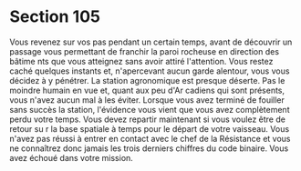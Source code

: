 # Section 105

Vous revenez sur vos pas pendant un certain temps, avant de
découvrir un passage vous permettant de franchir la paroi
rocheuse en direction des bâtime nts que vous atteignez sans
avoir attiré l'attention. Vous restez caché quelques instants et,
n'apercevant aucun garde alentour, vous vous décidez à y
pénétrer. La station agronomique est presque déserte. Pas le
moindre humain en vue et, quant aux peu d'Ar cadiens qui sont
présents, vous n'avez aucun mal à les éviter. Lorsque vous avez
terminé de fouiller sans succès la station, l'évidence vous vient
que vous avez complètement perdu votre temps. Vous devez
repartir  maintenant  si vous voulez être de retour su r la base
spatiale à temps pour le départ de votre vaisseau. Vous n'avez
pas réussi à entrer en contact avec le chef de la Résistance et vous
ne connaîtrez donc jamais les trois derniers chiffres du code
binaire. Vous avez échoué dans votre mission.